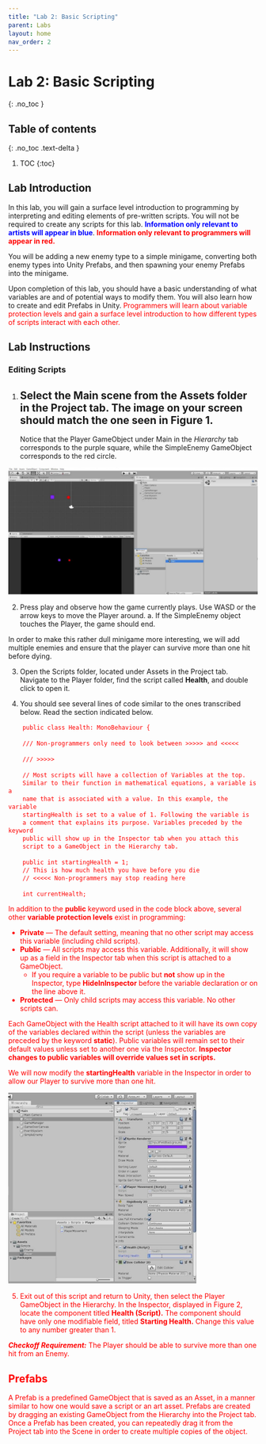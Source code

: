 ```yaml
---
title: "Lab 2: Basic Scripting"
parent: Labs
layout: home
nav_order: 2
---
```


# Lab 2: Basic Scripting
{: .no_toc }

## Table of contents
{: .no_toc .text-delta }

1. TOC
{:toc}

## Lab Introduction

In this lab, you will gain a surface level introduction to programming by interpreting and editing elements of pre-written scripts. You will not be required to create any scripts for this lab. <span style="color:blue">**Information only relevant to artists will appear in blue**</span>. <span style="color:red">**Information only relevant to programmers will appear in red.**</span>

You will be adding a new enemy type to a simple minigame, converting both enemy types into Unity Prefabs, and then spawning your enemy Prefabs into the minigame.

Upon completion of this lab, you should have a basic understanding of what variables are and of potential ways to modify them. You will also learn how to create and edit Prefabs in Unity. <span style="color:red">Programmers will learn about variable protection levels and gain a surface level introduction to how different types of scripts interact with each other.</span>

## Lab Instructions
### Editing Scripts
1. Select the Main scene from the Assets folder in the Project tab. The image on your screen should match the one seen in Figure 1.
    - 
    Notice that the Player GameObject under Main in the *Hierarchy* tab corresponds to the purple square, while the SimpleEnemy GameObject corresponds to the red circle. 

![](images\image5.png)

2. Press play and observe how the game currently plays. Use WASD or the arrow keys to move the Player around. a. If the SimpleEnemy object touches the Player, the game should end.


In order to make this rather dull minigame more interesting, we will add multiple enemies and ensure that the player can survive more than one hit before dying.

3. Open the Scripts folder, located under Assets in the Project tab. Navigate to the Player folder, find the script called **Health**, and double click to open it.

4. You should see several lines of code similar to the ones transcribed below. Read the section indicated below.

<span style="color:red">

        public class Health: MonoBehaviour {

        /// Non-programmers only need to look between >>>>> and <<<<<

        /// >>>>>

        // Most scripts will have a collection of Variables at the top. 
        Similar to their function in mathematical equations, a variable is a 
        name that is associated with a value. In this example, the variable 
        startingHealth is set to a value of 1. Following the variable is 
        a comment that explains its purpose. Variables preceded by the keyword 
        public will show up in the Inspector tab when you attach this 
        script to a GameObject in the Hierarchy tab.

        public int startingHealth = 1; 
        // This is how much health you have before you die 
        // <<<<< Non-programmers may stop reading here 

        int currentHealth;


In addition to the **public** keyword used in the code block above, several other **variable protection levels** exist in programming:
- **Private** — The default setting, meaning that no other script may access this variable (including child scripts). 
- **Public** — All scripts may access this variable. Additionally, it will show up as a field in the Inspector tab when this script is attached to a GameObject.
    - If you require a variable to be public but **not** show up in the Inspector, type **HideInInspector** before the variable declaration or on the line above it.
- **Protected** — Only child scripts may access this variable. No other scripts can.

Each GameObject with the Health script attached to it will have its own copy of the variables declared within the script (unless the variables are preceded by the keyword **static**). Public variables will remain set to their default values unless set to another one via the Inspector. **Inspector changes to public variables will override values set in scripts.**
</span>

We will now modify the **startingHealth** variable in the Inspector in order to allow our Player to survive more than one hit.

![](images\image8.png)

5. Exit out of this script and return to Unity, then select the Player GameObject in the Hierarchy. In the Inspector, displayed in Figure 2, locate the component titled **Health (Script).** The component should have only one modifiable field, titled **Starting Health.** Change this value to any number greater than 1.

***Checkoff Requirement:*** The Player should be able to survive more than one hit from an Enemy.

## Prefabs
A Prefab is a predefined GameObject that is saved as an Asset, in a manner similar to how one would save a script or an art asset. Prefabs are created by dragging an existing GameObject from the Hierarchy into the Project tab. Once a Prefab has been created, you can repeatedly drag it from the Project tab into the Scene in order to create multiple copies of the object.